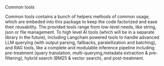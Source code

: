 Common tools

Common tools contains a bunch of helpers methods of common usage, which are embeded into this package to keep the code factorized and ease their reusability.
The provided tools range from low-level needs, like string, json or file management.
To high level AI tools (which will be in a separate library in the future), including Langchain powered tools to handle advanced LLM querying (with output parsing, fallbacks, paralellization and batching), and RAG tools, like a complete and modulable inference pipeline including pre-treatment (query translation, multi-querying,metadata extraction & pre-filtering), hybrid search (BM25 & vector search), and post-treatment. 
